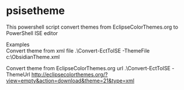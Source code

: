 psisetheme
==========

This powershell script convert themes from EclipseColorThemes.org to PowerShell ISE editor

Examples <br>
Convert theme from xml file
.\Convert-EctToISE -ThemeFile c:\ObsidianTheme.xml

Convert theme from EclipseColorThemes.org url 
.\Convert-EctToISE -ThemeUrl http://eclipsecolorthemes.org/?view=empty&action=download&theme=21&type=xml 
